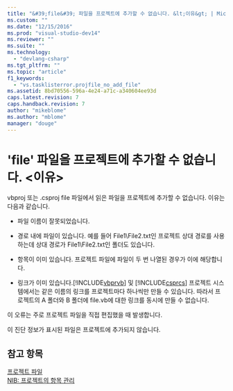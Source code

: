 ```yaml
---
title: "&#39;file&#39; 파일을 프로젝트에 추가할 수 없습니다. &lt;이유&gt; | Microsoft Docs"
ms.custom: ""
ms.date: "12/15/2016"
ms.prod: "visual-studio-dev14"
ms.reviewer: ""
ms.suite: ""
ms.technology: 
  - "devlang-csharp"
ms.tgt_pltfrm: ""
ms.topic: "article"
f1_keywords: 
  - "vs.tasklisterror.projfile_no_add_file"
ms.assetid: 8bd70556-596a-4e24-a71c-a340604ee93d
caps.latest.revision: 7
caps.handback.revision: 7
author: "mikeblome"
ms.author: "mblome"
manager: "douge"
---
```

# &#39;file&#39; 파일을 프로젝트에 추가할 수 없습니다. &lt;이유&gt;
vbproj 또는 .csproj file 파일에서 읽은 파일을 프로젝트에 추가할 수 없습니다. 이유는 다음과 같습니다.  
  
-   파일 이름이 잘못되었습니다.  
  
-   경로 내에 파일이 있습니다. 예를 들어 File1\\File2.txt인 프로젝트 상대 경로를 사용하는데 상대 경로가 File1\\File2.txt인 폴더도 있습니다.  
  
-   항목이 이미 있습니다. 프로젝트 파일에 파일이 두 번 나열된 경우가 이에 해당합니다.  
  
-   링크가 이미 있습니다.[!INCLUDE[vbprvb](../Token/vbprvb_md.md)] 및 [!INCLUDE[csprcs](../ide/includes/csprcs_md.md)] 프로젝트 시스템에서는 같은 이름의 링크를 프로젝트마다 하나씩만 만들 수 있습니다. 따라서 프로젝트의 A 폴더와 B 폴더에 file.vb에 대한 링크를 동시에 만들 수 없습니다.  
  
 이 오류는 주로 프로젝트 파일을 직접 편집했을 때 발생합니다.  
  
 이 진단 정보가 표시된 파일은 프로젝트에 추가되지 않습니다.  
  
## 참고 항목  
 [프로젝트 파일](../ide/project-files.md)   
 [NIB: 프로젝트의 항목 관리](http://msdn.microsoft.com/ko-kr/762e606b-7f44-4b66-97a1-e30a703654a0)